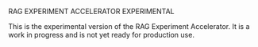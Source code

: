 
RAG EXPERIMENT ACCELERATOR EXPERIMENTAL

This is the experimental version of the RAG Experiment Accelerator. It is a work in progress and is not yet ready for production use.